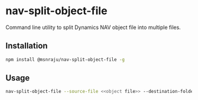 # nav-split-object-file
Command line utility to split Dynamics NAV object file into multiple files.


## Installation

```sh
npm install @msnraju/nav-split-object-file -g

```

## Usage

```sh
nav-split-object-file --source-file <<object file>> --destination-folder <<destination folder>> --create-folder
```